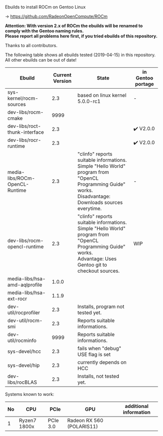 Ebuilds to install ROCm on Gentoo Linux

-> https://github.com/RadeonOpenCompute/ROCm

**Attention: With version 2.x of ROCm the ebuilds will be renamed to comply with the Gentoo naming rules.**<br>
**Please report all problems here first, if you tried ebuilds of this repository.**

Thanks to all contributors.

The following table shows all ebuilds tested (2019-04-15) in this repository.<br>
All other ebuilds can be out of date!

|Ebuild|Current Version|State|in Gentoo portage|
|---|---|---|---|
|sys-kernel/rocm-sources| 2.3 | based on linux kernel 5.0.0-rc1 | - |
|dev-libs/rocm-cmake|9999| | |
|dev-libs/roct-thunk-interface| 2.3 |  | :heavy_check_mark: V2.0.0 |
|dev-libs/rocr-runtime| 2.3 | | :heavy_check_mark: V2.0.0 |
|media-libs/ROCm-OpenCL-Runtime| 2.3 | "clinfo" reports suitable informations.<br> Simple "Hello World" program from "OpenCL Programming Guide" works.<br>Disadvantage: Downloads sources everytime. | - |
|dev-libs/rocm-opencl-runtime| 2.3 | "clinfo" reports suitable informations.<br> Simple "Hello World" program from "OpenCL Programming Guide" works.<br>Advantage: Uses Gentoo git to checkout sources. | WIP |
|media-libs/hsa-amd-aqlprofile| 1.0.0 | | |
|media-libs/hsa-ext-rocr| 1.1.9 | ||
|dev-util/rocprofiler| 2.3 | Installs, program not tested yet. ||
|dev-util/rocm-smi| 2.3 | Reports suitable informations. | |
|dev-util/rocminfo| 9999 | Reports suitable informations. | |
|sys-devel/hcc| 2.3 | fails when "debug" USE flag is set | |
|sys-devel/hip| 2.3 | currently depends on HCC | |
|dev-libs/rocBLAS| 2.3 | Installs, not tested yet. |  |


Systems known to work:

| No | CPU | PCIe |  GPU | additional information |
|---|---|---|---|---|
| 1 | Ryzen7 1800x | PCIe 3.0 | Radeon RX 560 (POLARIS11) | |

